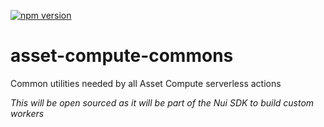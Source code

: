 <!--- when a new release happens, the VERSION and URL in the badge have to be manually updated because it's a private registry --->
[![npm version](https://img.shields.io/badge/%40nui%2Fasset--compute--commons-1.2.8-blue.svg)](https://artifactory.corp.adobe.com/artifactory/npm-nui-release/@nui/asset-compute-commons/-/@nui/asset-compute-commons-1.2.8.tgz)

# asset-compute-commons
Common utilities needed by all Asset Compute serverless actions

_This will be open sourced as it will be part of the Nui SDK to build custom workers_
